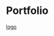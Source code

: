 # Portfolio

[logo]( https://github.com/adam-p/markdown-here/raw/master/src/common/images/icon48.png "Logo Title Text 2")
